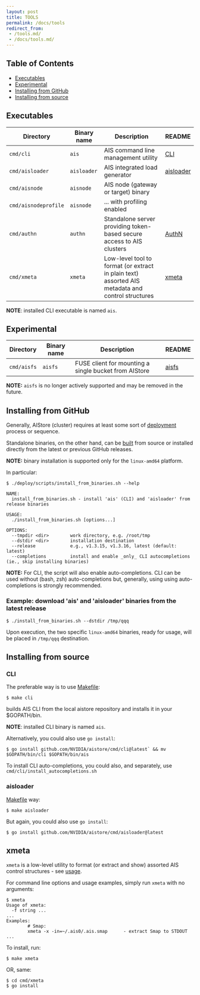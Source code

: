 ```yaml
---
layout: post
title: TOOLS
permalink: /docs/tools
redirect_from:
 - /tools.md/
 - /docs/tools.md/
---
```


## Table of Contents
- [Executables](#executables)
- [Experimental](#experimental)
- [Installing from GitHub](#installing-from-github)
- [Installing from source](#installing-from-source)

## Executables

| Directory | Binary name | Description  | README |
|---|---|---|---|
| `cmd/cli` | `ais` | AIS command line management utility | [CLI](/docs/cli.md) |
| `cmd/aisloader` | `aisloader` | AIS integrated load generator | [aisloader](/docs/aisloader.md) |
| `cmd/aisnode` | `aisnode` | AIS node (gateway or target) binary | |
| `cmd/aisnodeprofile` | `aisnode` | ... with profiling enabled | |
| `cmd/authn` | `authn` | Standalone server providing token-based secure access to AIS clusters | [AuthN](/docs/authn.md) |
| `cmd/xmeta` | `xmeta` | Low-level tool to format (or extract in plain text) assorted AIS metadata and control structures | [xmeta](/cmd/xmeta/README.md) |

**NOTE**: installed CLI executable is named `ais`.

## Experimental

| Directory | Binary name | Description  | README |
|---|---|---|---|
| `cmd/aisfs` | `aisfs` | FUSE client for mounting a single bucket from AIStore | [aisfs](/docs/aisfs.md) |

**NOTE:** `aisfs` is no longer actively supported and may be removed in the future.

## Installing from GitHub

Generally, AIStore (cluster) requires at least some sort of [deployment](/deploy#contents) process or sequence. 

Standalone binaries, on the other hand, can be [built](Makefile) from source or installed directly from the latest or previous GitHub releases.

**NOTE:** binary installation is supported only for the `linux-amd64` platform.

In particular:

```console
$ ./deploy/scripts/install_from_binaries.sh --help

NAME:
  install_from_binaries.sh - install 'ais' (CLI) and 'aisloader' from release binaries

USAGE:
  ./install_from_binaries.sh [options...]

OPTIONS:
  --tmpdir <dir>        work directory, e.g. /root/tmp
  --dstdir <dir>        installation destination
  --release             e.g., v1.3.15, v1.3.16, latest (default: latest)
  --completions         install and enable _only_ CLI autocompletions (ie., skip installing binaries)
```

**NOTE:** For CLI, the script will also enable auto-completions. CLI can be used without (bash, zsh) auto-completions but, generally, using using auto-completions is strongly recommended.

### Example: download 'ais' and 'aisloader' binaries from the latest release

```console
$ ./install_from_binaries.sh --dstdir /tmp/qqq
```

Upon execution, the two specific `linux-amd64` binaries, ready for usage, will be placed in `/tmp/qqq` destination.

## Installing from source

### CLI

The preferable way is to use [Makefile](/Makefile):

```console
$ make cli
```

builds AIS CLI from the local aistore repository and installs it in your $GOPATH/bin.

**NOTE**: installed CLI binary is named `ais`.

Alternatively, you could also use `go install`:

```console
$ go install github.com/NVIDIA/aistore/cmd/cli@latest` && mv $GOPATH/bin/cli $GOPATH/bin/ais
```

To install CLI auto-completions, you could also, and separately, use `cmd/cli/install_autocompletions.sh`

### aisloader

[Makefile](/Makefile) way:

```console
$ make aisloader
```

But again, you could also use `go install`:

```console
$ go install github.com/NVIDIA/aistore/cmd/aisloader@latest
```

## xmeta

`xmeta` is a low-level utility to format (or extract and show) assorted AIS control structures - see [usage](/cmd/xmeta/README.md).

For command line options and usage examples, simply run `xmeta` with no arguments:

```console
$ xmeta
Usage of xmeta:
  -f string ...
...
Examples:
        # Smap:
        xmeta -x -in=~/.ais0/.ais.smap      - extract Smap to STDOUT
...
```

To install, run:

```console
$ make xmeta
```

OR, same:

```console
$ cd cmd/xmeta
$ go install
```
